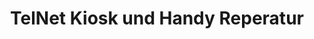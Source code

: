 ---
title: "TelNet Kiosk und Handy Reperatur"
url: /muenchen/telnet-kiosk-und-handy-reperatur/
shop: Kiosk
---